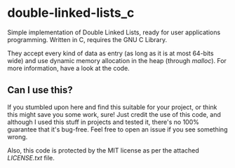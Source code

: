 # double-linked-lists_c

Simple implementation of Double Linked Lists, ready for user applications programming. Written in C, requires the GNU C Library.

They accept every kind of data as entry (as long as it is at most 64-bits wide) and use dynamic memory allocation in the heap (through *malloc*). For more information, have a look at the code.

## Can I use this?

If you stumbled upon here and find this suitable for your project, or think this might save you some work, sure!
Just credit the use of this code, and although I used this stuff in projects and tested it, there's no 100% guarantee that it's bug-free. Feel free to open an issue if you see something wrong.

Also, this code is protected by the MIT license as per the attached *LICENSE.txt* file.
